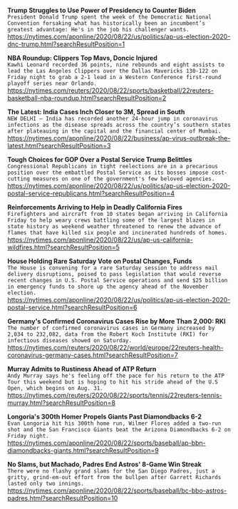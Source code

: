 **Trump Struggles to Use Power of Presidency to Counter Biden**\
`President Donald Trump spent the week of the Democratic National Convention forsaking what has historically been an incumbent’s greatest advantage: He's in the job his challenger wants.`\
https://nytimes.com/aponline/2020/08/22/us/politics/ap-us-election-2020-dnc-trump.html?searchResultPosition=1

**NBA Roundup: Clippers Top Mavs, Doncic Injured**\
`Kawhi Leonard recorded 36 points, nine rebounds and eight assists to lead the Las Angeles Clippers over the Dallas Mavericks 130-122 on Friday night to grab a 2-1 lead in a Western Conference first-round playoff series near Orlando.`\
https://nytimes.com/reuters/2020/08/22/sports/basketball/22reuters-basketball-nba-roundup.html?searchResultPosition=2

**The Latest: India Cases Inch Closer to 3M, Spread in South**\
`NEW DELHI — India has recorded another 24-hour jump in coronavirus infections as the disease spreads across the country’s southern states after plateauing in the capital and the financial center of Mumbai.`\
https://nytimes.com/aponline/2020/08/22/business/ap-virus-outbreak-the-latest.html?searchResultPosition=3

**Tough Choices for GOP Over a Postal Service Trump Belittles**\
`Congressional Republicans in tight reelections are in a precarious position over the embattled Postal Service as its bosses impose cost-cutting measures on one of the government's few beloved agencies.`\
https://nytimes.com/aponline/2020/08/22/us/politics/ap-us-election-2020-postal-service-republicans.html?searchResultPosition=4

**Reinforcements Arriving to Help in Deadly California Fires**\
`Firefighters and aircraft from 10 states began arriving in California Friday to help weary crews battling some of the largest blazes in state history as weekend weather threatened to renew the advance of flames that have killed six people and incinerated hundreds of homes.`\
https://nytimes.com/aponline/2020/08/22/us/ap-us-california-wildfires.html?searchResultPosition=5

**House Holding Rare Saturday Vote on Postal Changes, Funds**\
`The House is convening for a rare Saturday session to address mail delivery disruptions, poised to pass legislation that would reverse recent changes in U.S. Postal Service operations and send $25 billion in emergency funds to shore up the agency ahead of the November election.`\
https://nytimes.com/aponline/2020/08/22/us/politics/ap-us-election-2020-postal-service.html?searchResultPosition=6

**Germany's Confirmed Coronavirus Cases Rise by More Than 2,000: RKI**\
`The number of confirmed coronavirus cases in Germany increased by 2,034 to 232,082, data from the Robert Koch Institute (RKI) for infectious diseases showed on Saturday.`\
https://nytimes.com/reuters/2020/08/22/world/europe/22reuters-health-coronavirus-germany-cases.html?searchResultPosition=7

**Murray Admits to Rustiness Ahead of ATP Return**\
`Andy Murray says he's feeling off the pace for his return to the ATP Tour this weekend but is hoping to hit his stride ahead of the U.S Open, which begins on Aug. 31.`\
https://nytimes.com/reuters/2020/08/22/sports/tennis/22reuters-tennis-murray.html?searchResultPosition=8

**Longoria's 300th Homer Propels Giants Past Diamondbacks 6-2**\
`Evan Longoria hit his 300th home run, Wilmer Flores added a two-run shot and the San Francisco Giants beat the Arizona Diamondbacks 6-2 on Friday night.`\
https://nytimes.com/aponline/2020/08/22/sports/baseball/ap-bbn-diamondbacks-giants.html?searchResultPosition=9

**No Slams, but Machado, Padres End Astros' 8-Game Win Streak**\
`There were no flashy grand slams for the San Diego Padres, just a gritty, grind-em-out effort from the bullpen after Garrett Richards lasted only two innings.`\
https://nytimes.com/aponline/2020/08/22/sports/baseball/bc-bbo-astros-padres.html?searchResultPosition=10


